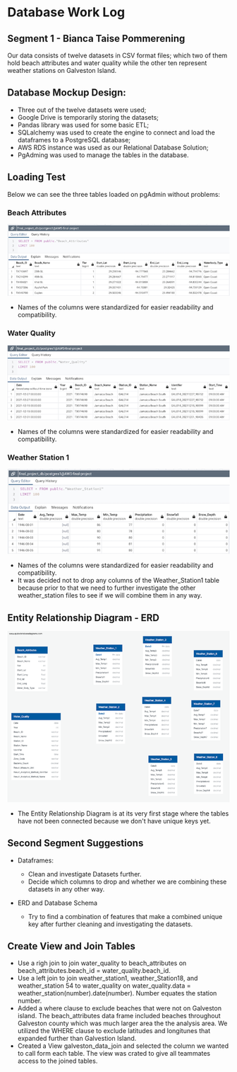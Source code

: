 # Database Work Log

## Segment 1 - Bianca Taise Pommerening

Our data consists of twelve datasets in CSV format files; which two of them hold beach attributes and water quality while the other ten represent weather stations on Galveston Island.

## Database Mockup Design:

- Three out of the twelve datasets were used;
- Google Drive is temporarily storing the datasets;
- Pandas library was used for some basic ETL;
- SQLalchemy was used to create the engine to connect and load the dataframes to a PostgreSQL database;
- AWS RDS instance was used as our Relational Database Solution;
- PgAdming was used to manage the tables in the database.


## Loading Test

Below we can see the three tables loaded on pgAdmin without problems:

### **Beach Attributes**

![Beach_Attributes](./Resources/Beach_Attributes.png)

- Names of the columns were standardized for easier readability and compatibility.

### **Water Quality**


![Water_Quality](./Resources/Water_Quality.png)

- Names of the columns were standardized for easier readability and compatibility.

### **Weather Station 1**

![Weather_Station1](./Resources/Weather_Station1.png)

- Names of the columns were standardized for easier readability and compatibility.
- It was decided not to drop any columns of the Weather_Station1 table because prior to that we need to further investigate the other weather_station files to see if we will combine them in any way.

## Entity Relationship Diagram - ERD

![QuickDBD-final_project_schema](./Resources/QuickDBD-final_project_schema.png)

- The Entity Relationship Diagram is at its very first stage where the tables have not been connected because we don't have unique keys yet.


## Second Segment Suggestions

- Dataframes:
	- Clean and investigate Datasets further.
	- Decide which columns to drop and whether we are combining these datasets in any other way.


- ERD and Database Schema
	- Try to find a combination of features that make a combined unique key after further cleaning and investigating the datasets.

## Create View and Join Tables

- Use a righ join to join water_quality to beach_attributes on beach_attributes.beach_id = water_quality.beach_id.
- Use a left join to join weather_station1, weather_Station18, and weather_station 54  to water_quality on water_quality.data = weather_station(number).date(number). Number equates the station number. 
- Added a where clause to exclude beaches that were not on Galveston island. The beach_attributes data frame included beaches throughout Galveston county which was much larger area the the analysis area. We utilized the WHERE clause to exclude latitudes and longitunes that expanded further than Galvestion Island. 
- Created a View galveston_data_join and selected the column we wanted to call form each table. The view was crated to give all teammates access to the joined tables. 


